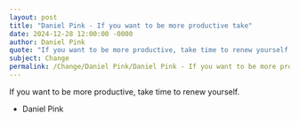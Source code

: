```yaml
---
layout: post
title: "Daniel Pink - If you want to be more productive take"
date: 2024-12-28 12:00:00 -0000
author: Daniel Pink
quote: "If you want to be more productive, take time to renew yourself."
subject: Change
permalink: /Change/Daniel Pink/Daniel Pink - If you want to be more productive take
---
```


If you want to be more productive, take time to renew yourself.

- Daniel Pink
